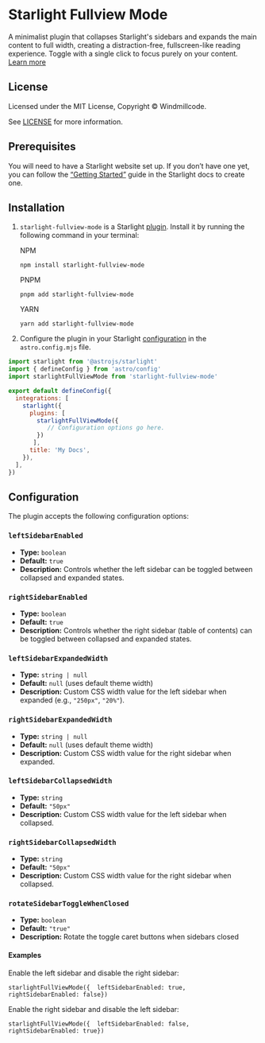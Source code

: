 # Starlight Fullview Mode

A minimalist plugin that collapses Starlight&#39;s sidebars and expands the main content to full width, creating a distraction-free, fullscreen-like reading experience. Toggle with a single click to focus purely on your content. [Learn more](https://windmillcode.github.io/starlight-fullview-mode/getting-started/)


## License

Licensed under the MIT License, Copyright © Windmillcode.

See [LICENSE](https://github.com/Windmillcode/starlight-fullview-mode/blob/main/LICENSE) for more information.

Prerequisites
-------------

You will need to have a Starlight website set up. If you don’t have one yet, you can follow the [“Getting Started”](https://starlight.astro.build/getting-started) guide in the Starlight docs to create one.

Installation
------------

1.  `starlight-fullview-mode` is a Starlight [plugin](https://starlight.astro.build/reference/plugins/). Install it by running the following command in your terminal:


    NPM

        npm install starlight-fullview-mode

    PNPM

        pnpm add starlight-fullview-mode

    YARN

        yarn add starlight-fullview-mode

2.  Configure the plugin in your Starlight [configuration](https://starlight.astro.build/reference/configuration/#plugins) in the `astro.config.mjs` file.


```js
import starlight from '@astrojs/starlight'
import { defineConfig } from 'astro/config'
import starlightFullViewMode from 'starlight-fullview-mode'

export default defineConfig({
  integrations: [
    starlight({
      plugins: [
        starlightFullViewMode({
           // Configuration options go here.
        })
       ],
      title: 'My Docs',
    }),
  ],
})
```


Configuration
-------------

The plugin accepts the following configuration options:

### `leftSidebarEnabled`
- **Type:** `boolean`
- **Default:** `true`
- **Description:** Controls whether the left sidebar can be toggled between collapsed and expanded states.

### `rightSidebarEnabled`
- **Type:** `boolean`
- **Default:** `true`
- **Description:** Controls whether the right sidebar (table of contents) can be toggled between collapsed and expanded states.

### `leftSidebarExpandedWidth`
- **Type:** `string | null`
- **Default:** `null` (uses default theme width)
- **Description:** Custom CSS width value for the left sidebar when expanded (e.g., `"250px"`, `"20%"`).

### `rightSidebarExpandedWidth`
- **Type:** `string | null`
- **Default:** `null` (uses default theme width)
- **Description:** Custom CSS width value for the right sidebar when expanded.

### `leftSidebarCollapsedWidth`
- **Type:** `string`
- **Default:** `"50px"`
- **Description:** Custom CSS width value for the left sidebar when collapsed.

### `rightSidebarCollapsedWidth`
- **Type:** `string`
- **Default:** `"50px"`
- **Description:** Custom CSS width value for the right sidebar when collapsed.

### `rotateSidebarToggleWhenClosed`
- **Type:** `boolean`
- **Default:** `"true"`
- **Description:** Rotate the toggle caret buttons when sidebars closed

#### Examples

Enable the left sidebar and disable the right sidebar:

    starlightFullViewMode({  leftSidebarEnabled: true,  rightSidebarEnabled: false})

Enable the right sidebar and disable the left sidebar:

    starlightFullViewMode({  leftSidebarEnabled: false,  rightSidebarEnabled: true})
